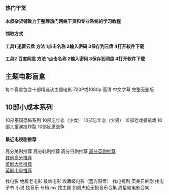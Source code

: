 ### 热门干货
#### 本叔杂货铺致力于整理热门网络干货和专业系统的学习教程 

#### 领取方式
#### 工具1  迅雷云盘  方法 1点击名称 2输入密码 3保存到云盘 4打开软件下载
#### 工具2  百度网盘  方法 1点击名称 2输入密码 3保存到网盘 4打开软件下载

##  主题电影盲盒  
每个盲盒包含十部精选该主题电影  720P或1080p 高清  中文字幕  完整无删版   
##  10部小成本系列
10部泰国恐怖系列
10部忘年恋（少女）
10部忘年恋（少男）
10部老戏骨飙戏
10部儿童演技炸裂
10部反思战争


#### 最近电视剧推荐
高分美剧推荐
高分韩剧推荐
高分日剧推荐
[高分英剧推荐](https://picabstract-preview-ftn.weiyun.com/ftn_pic_abs_v3/0c208d3fb55bfd409b1508e2b42a887979982d4a69bc805194f122f7367c2b04f6b7ed1785dc306d3b06bc6889a10bdc?pictype=scale&from=30113&version=3.3.3.3&uin=541062960&fname=v2-329e15df5458bf28c2b4eed450ba4d81_r%20%281%29.jpg&size=750)  
[其他高分推荐](https://movie.douban.com/tag/#/?sort=U&range=0,10&tags=%E7%94%B5%E5%BD%B1,%E6%83%85%E8%89%B2,%E9%9F%A9%E5%9B%BD)  
[英剧大号推荐](https://picabstract-preview-ftn.weiyun.com/ftn_pic_abs_v3/8bb11b58f52608123db9eedefd417fead8bd4ecdf2d28913f0f170445a58006d3d4df5a88c8e6702d73b826dd323bdf8?pictype=scale&from=30113&version=3.3.3.3&uin=541062960&fname=%E8%8B%B1%E5%89%A7%E6%8E%A8%E8%8D%90%E5%A4%A7%E5%8F%B7.png&size=750)  
[英剧小号推荐](https://picabstract-preview-ftn.weiyun.com/ftn_pic_abs_v3/e86392f665e133a1916a4262e294691f5f26d649c66ffd741bd7c215dab49703266263968ce0934b14ba08a14b52bb2a?pictype=scale&from=30113&version=3.3.3.3&uin=541062960&fname=%E8%8B%B1%E5%89%A7%E6%8E%A8%E8%8D%90.png&size=750)  

找电影  绝版老电影  最新电影   收藏级电影（蓝光原盘） 
找电视剧  英美日韩剧
找电子书  小说
找音乐  专辑 mv
找主题 如周杰伦无损音乐合集   周星驰电影合集    
